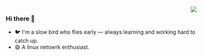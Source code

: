 <img align="right" src="https://github-readme-stats.vercel.app/api?username=ruoniao&hide=c&hide_border=true&layout=compact&theme=tokyonight&&show_icons=true">

### Hi there 👋

- 🐦 I'm a slow bird who flies early — always learning and working hard to catch up.
- 😄 A linux netowrk enthusiast.

<!--
- 🔭 I’m currently working on ...
- 🌱 I’m currently learning ...
- 👯 I’m looking to collaborate on ...
- 🤔 I’m looking for help with ...
- 💬 Ask me about ...
- 📫 How to reach me: ...
- 😄 Pronouns: ...
- ⚡ Fun fact: ...
-->